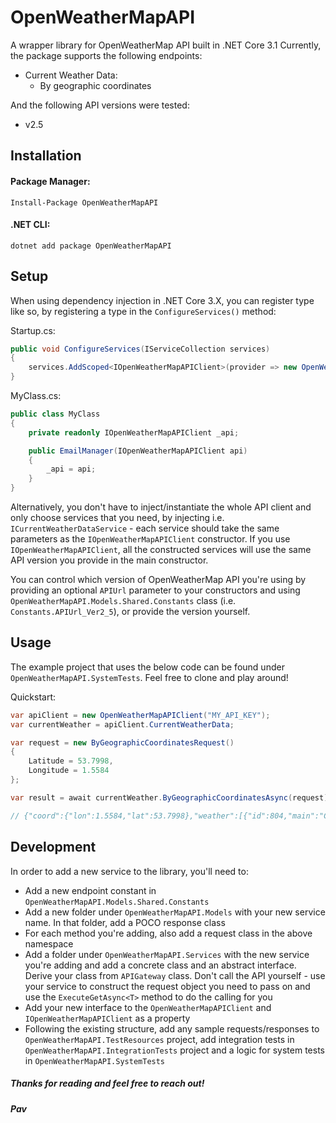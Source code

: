 ﻿
# OpenWeatherMapAPI
A wrapper library for OpenWeatherMap API built in .NET Core 3.1
Currently, the package supports the following endpoints:
- Current Weather Data:
	- By geographic coordinates

And the following API versions were tested:
- v2.5

## Installation

#### Package Manager:
`Install-Package OpenWeatherMapAPI`
#### .NET CLI:
`dotnet add package OpenWeatherMapAPI`

## Setup

When using dependency injection in .NET Core 3.X, you can register type like so, by registering a type in the ```ConfigureServices()``` method:

Startup.cs:
```csharp
public void ConfigureServices(IServiceCollection services)
{
	services.AddScoped<IOpenWeatherMapAPIClient>(provider => new OpenWeatherMapAPIClient("MY_API_KEY"));
}
```

MyClass.cs:

```csharp
public class MyClass
{
	private readonly IOpenWeatherMapAPIClient _api;

	public EmailManager(IOpenWeatherMapAPIClient api)
	{
		_api = api;
	}
}
```

Alternatively, you don't have to inject/instantiate the whole API client and only choose services that you need, by injecting i.e. `ICurrentWeatherDataService` - each service should take the same parameters as the `IOpenWeatherMapAPIClient` constructor. If you use `IOpenWeatherMapAPIClient`, all the constructed services will use the same API version you provide in the main constructor.

You can control which version of OpenWeatherMap API you're using by providing an optional `APIUrl` parameter to your constructors and using `OpenWeatherMapAPI.Models.Shared.Constants` class (i.e. `Constants.APIUrl_Ver2_5`), or provide the version yourself.

## Usage

The example project that uses the below code can be found under `OpenWeatherMapAPI.SystemTests`. Feel free to clone and play around!

Quickstart:

```csharp
var apiClient = new OpenWeatherMapAPIClient("MY_API_KEY");
var currentWeather = apiClient.CurrentWeatherData;

var request = new ByGeographicCoordinatesRequest()
{
	Latitude = 53.7998,
	Longitude = 1.5584
};

var result = await currentWeather.ByGeographicCoordinatesAsync(request);

// {"coord":{"lon":1.5584,"lat":53.7998},"weather":[{"id":804,"main":"Clouds","description":"overcast clouds","icon":"04d"}],"base":"stations","main":{"temp":286.48,"feels_like":286.11,"temp_min":286.48,"temp_max":286.48,"pressure":1015,"humidity":86},"visibility":10000,"wind":{"speed":9.68,"deg":180},"clouds":{"all":100},"dt":1634563421,"sys":{"type":2,"id":2029944,"country":"GB","sunrise":1634538410,"sunset":1634575838},"timezone":0,"id":2650519,"name":"Easington","cod":200}

```

## Development

In order to add a new service to the library, you'll need to:
- Add a new endpoint constant in `OpenWeatherMapAPI.Models.Shared.Constants`
- Add a new folder under `OpenWeatherMapAPI.Models` with your new service name. In that folder, add a POCO response class
- For each method you're adding, also add a request class in the above namespace
- Add a folder under `OpenWeatherMapAPI.Services` with the new service you're adding and add a concrete class and an abstract interface. Derive your class from `APIGateway` class. Don't call the API yourself - use your service to construct the request object you need to pass on and use the `ExecuteGetAsync<T>` method to do the calling for you
- Add your new interface to the `OpenWeatherMapAPIClient` and `IOpenWeatherMapAPIClient` as a property
- Following the existing structure, add any sample requests/responses to `OpenWeatherMapAPI.TestResources` project, add integration tests in `OpenWeatherMapAPI.IntegrationTests` project and a logic for system tests in `OpenWeatherMapAPI.SystemTests`

##### Thanks for reading and feel free to reach out!
##### Pav
